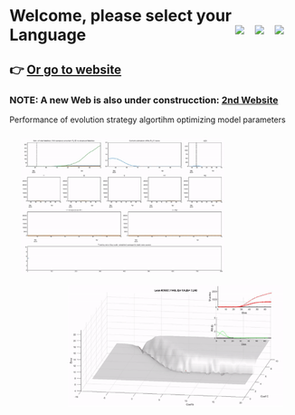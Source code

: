 # Welcome, please select your Language <a href="../../blob/master/README.es.md"><img src="../../blob/master/images/Flag_of_Spain.png" align="right" hspace="0" vspace="0" width="35px"></a> <a href="../../blob/master/README.en.md"><img src="../../blob/master/images/Flag_of_Union.png" align="right" hspace="0" vspace="0" width="35px"></a><a href="../../blob/master/README.ga.md"><img src="../../blob/master/images/Flag_of_Galicia.png" align="right" hspace="0" vspace="0" width="35px"></a>


## :point_right: [Or go to website](https://mmatabuena.github.io/forecastCovid/.)

### NOTE: A new Web is also under construcction: [2nd Website](https://github.com/covid19-modeling)

Performance of evolution strategy algortihm optimizing model parameters

<img src="./images/animation.gif" align="left" hspace="20" vspace="10" width="360px"><img src="./images/leon.gif" align="right" hspace="20" vspace="10" width="380px"><br>







